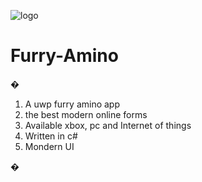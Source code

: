  ![logo](https://cm1.narvii.com/6866/01283a3f52c1968ce8bce832760798774a397a92_120.jpg)

# Furry-Amino
�
1. A uwp furry amino app
2. the best modern online forms
3. Available xbox, pc and Internet of things
4. Written in c#
5. Mondern UI

�
